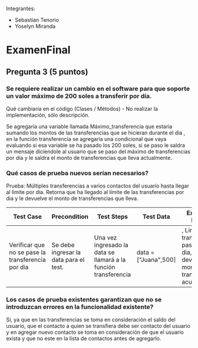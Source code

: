 Integrantes:
- Sebastian Tenorio
- Yoselyn Miranda
# ExamenFinal

## Pregunta 3 (5 puntos)

### Se requiere realizar un cambio en el software para que soporte un valor máximo de 200 soles a transferir por día.
Qué cambiaría en el código (Clases / Métodos) - No realizar la implementación, sólo descripción.

Se agregaría una variable llamada Máximo_transferencia que estaria sumando los montos de las transferencias que se hicieran durante el dia , en la función transferencia se agregaria una condicional que vaya evaluando si esa variable se ha pasado los 200 soles, si se paso le saldra un mensaje diciendole al usuario que se paso del máximo de transferencias por dia y le saldra el monto de transferencias que lleva actualmente.
 
### Qué casos de prueba nuevos serían necesarios?

  Prueba: Múltiples transferencias a varios contactos del usuario hasta llegar al limite por dia.
  Retorna que ha llegado al límite de las transferencias por dia y le devuelve el monto de transferencias que lleva.

  | Test Case                           | Precondition                         | Test Steps                                                        | Test Data                      | Expected Result                                         |
|-------------------------------------|--------------------------------------|-------------------------------------------------------------------|-------------------------------|---------------------------------------------------------|
| Verificar que no se pase la transferencia por dia| Se debe ingresar la data para el test. | Una vez ingresado la data se llamará a la función transferencia |data =["Juana",500]| ,  Limite de transferencia pasado por dia, devuelve monto de transferencia acumulado|

### Los casos de prueba existentes garantizan que no se introduzcan errores en la funcionalidad existente?

Si, ya que en las transferencias se toma en consideración el saldo del usuario, que el contacto a quien se transfiera debe ser contacto del usuario y en agregar nuevo contacto se toma en consideración de que el usuario exista y que no este en la lista de contactos antes de agregarlo.



